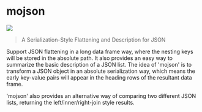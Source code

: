 # mojson
[![](https://cranlogs.r-pkg.org/badges/mojson)](https://cran.rstudio.com/web/packages/mojson/index.html)

> A Serialization-Style Flattening and Description for JSON

Support JSON flattening in a long data frame way, where the nesting keys will be stored in the absolute path. It also provides an easy way to summarize the basic description of a JSON list. The idea of 'mojson' is to transform a JSON object in an absolute serialization way, which means the early key-value pairs will appear in the heading rows of the resultant data frame. 

   
'mojson' also provides an alternative way of comparing two different JSON lists, returning the left/inner/right-join style results.

